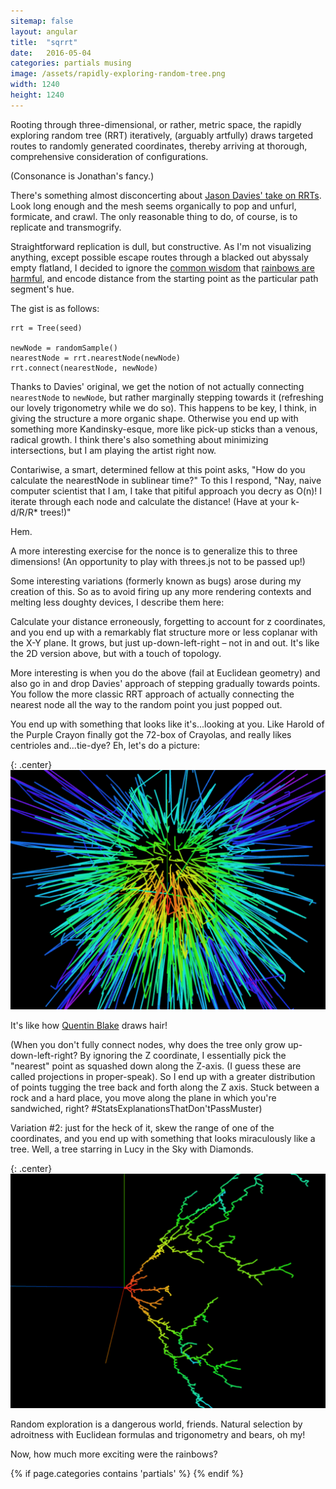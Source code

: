 ```yaml
---
sitemap: false
layout: angular
title:  "sqrrt"
date:   2016-05-04
categories: partials musing
image: /assets/rapidly-exploring-random-tree.png
width: 1240
height: 1240
---
```

Rooting through three-dimensional, or rather, metric space, the rapidly exploring random tree (RRT) iteratively, 
(arguably artfully) draws targeted routes to randomly generated coordinates, thereby arriving at thorough, 
comprehensive consideration of configurations.

(Consonance is Jonathan's fancy.)

There's something almost disconcerting about [Jason Davies' take on RRTs](https://www.jasondavies.com/rrt/).
Look long enough and the mesh seems organically to pop and unfurl, formicate, and crawl. The only reasonable
thing to do, of course, is to replicate and transmogrify.

Straightforward replication is dull, but constructive. As I'm not visualizing anything, except possible escape routes
through a blacked out abyssaly empty flatland, I decided to ignore the 
[common wisdom](http://www.scribblelive.com/blog/2012/04/04/rainbow-color-scales/) that 
[rainbows are harmful](http://bl.ocks.org/mbostock/3290752), and encode distance from the starting point as the particular 
path segment's hue.

<div id="rrt2d" role='img' class="square" title="2D rapidly exploring random tree"></div>

The gist is as follows:

```
rrt = Tree(seed)

newNode = randomSample()
nearestNode = rrt.nearestNode(newNode)
rrt.connect(nearestNode, newNode)

```

Thanks to Davies' original, we get the notion of not actually connecting `nearestNode` to `newNode`, but 
rather marginally stepping towards it (refreshing our lovely trigonometry while we do so). This happens to be
key, I think, in giving the structure a more organic shape. Otherwise you end up with something more 
Kandinsky-esque, more like pick-up sticks than a venous, radical growth. I think there's also something about
minimizing intersections, but I am playing the artist right now.

Contariwise, a smart, determined fellow at this point asks, "How do you calculate the nearestNode in sublinear time?"
To this I respond, "Nay, naive computer scientist that I am, I take that pitiful approach you decry as O(n)! I 
iterate through each node and calculate the distance! (Have at your k-d/R/R* trees!)"

Hem. 

A more interesting exercise for the nonce is to generalize this to three dimensions! (An opportunity to play 
with threes.js not to be passed up!)

<div id="rrt3d" role='img' class="square" title="3D rapidly exploring random tree"></div>

Some interesting variations (formerly known as bugs) arose during my creation of this. So as to avoid firing
up any more rendering contexts and melting less doughty devices, I describe them here:

Calculate your distance erroneously, forgetting to account for z coordinates, and you end up with a 
remarkably flat structure more or less coplanar with the X-Y plane. It grows, but just up-down-left-right –
not in and out. It's like the 2D version above, but with a touch of topology. 
 
More interesting is when you do the above (fail at Euclidean geometry) and also go in and drop Davies' approach 
of stepping gradually towards points. You follow the more classic RRT approach of actually connecting the nearest
node all the way to the random point you just popped out.

You end up with something that looks like it's...looking at you. Like Harold of the Purple Crayon finally
got the 72-box of Crayolas, and really likes centrioles and...tie-dye? Eh, let's do a picture:

{: .center}
![Erroneous Distance Calculation on RRT](/assets/rrt-erroneous-distance.png)

It's like how [Quentin Blake](https://en.wikipedia.org/wiki/The_Twits#/media/File:The_Twits_first_edition.jpg) draws hair!

(When you don't fully connect nodes, why does the tree only grow up-down-left-right? By ignoring the Z coordinate, I essentially
pick the "nearest" point as squashed down along the Z-axis. (I guess these are called projections in proper-speak). 
So I end up with a greater distribution of points tugging the tree back and forth along the Z axis. 
Stuck between a rock and a hard place, you move along the plane in which you're sandwiched, right?
#StatsExplanationsThatDon'tPassMuster)

Variation #2: just for the heck of it, skew the range of one of the coordinates, and you end up
with something that looks miraculously like a tree. Well, a tree starring in Lucy in the Sky with Diamonds.

{: .center}
![Skewed RRT looks like Rainbow Tree](/assets/rrt-tree.png)

Random exploration is a dangerous world, friends. Natural selection by adroitness with Euclidean formulas
and trigonometry and bears, oh my!

Now, how much more exciting were the rainbows?

{% if page.categories contains 'partials' %}
<span load-js='//cdnjs.cloudflare.com/ajax/libs/d3/3.5.16/d3.min.js'></span>
<span load-js='/js/rrt2.js'></span>
<span load-js='//cdnjs.cloudflare.com/ajax/libs/three.js/r76/three.min.js'></span>
<span load-js='/js/rrt3.js'></span>
{% endif %}

